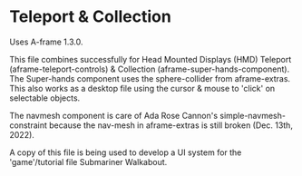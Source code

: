 # Teleport & Collection
Uses A-frame 1.3.0.

This file combines successfully for Head Mounted Displays (HMD) Teleport (aframe-teleport-controls) & Collection (aframe-super-hands-component). The Super-hands component uses the sphere-collider from aframe-extras. This also works as a desktop file using the cursor & mouse to 'click' on selectable objects.

The navmesh component is care of Ada Rose Cannon's simple-navmesh-constraint because the nav-mesh in aframe-extras is still broken (Dec. 13th, 2022).

A copy of this file is being used to develop a UI system for the 'game'/tutorial file Submariner Walkabout.
